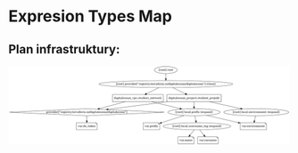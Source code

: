 # Expresion Types Map

## Plan infrastruktury:
![PNG GRAPH](/001_terraform_workflow/031_expresions_types_object/digitalocean_example/graph.png "Przykład graficzny konfiguracji")